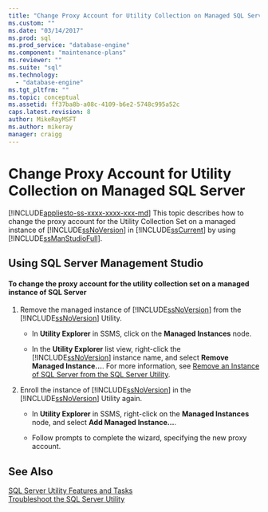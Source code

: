 ```yaml
---
title: "Change Proxy Account for Utility Collection on Managed SQL Server | Microsoft Docs"
ms.custom: ""
ms.date: "03/14/2017"
ms.prod: sql
ms.prod_service: "database-engine"
ms.component: "maintenance-plans"
ms.reviewer: ""
ms.suite: "sql"
ms.technology: 
  - "database-engine"
ms.tgt_pltfrm: ""
ms.topic: conceptual
ms.assetid: ff37ba8b-a08c-4109-b6e2-5748c995a52c
caps.latest.revision: 8
author: MikeRayMSFT
ms.author: mikeray
manager: craigg
---
```

# Change Proxy Account for Utility Collection on  Managed SQL Server
[!INCLUDE[appliesto-ss-xxxx-xxxx-xxx-md](../../includes/appliesto-ss-xxxx-xxxx-xxx-md.md)]
  This topic describes how to change the proxy account for the Utility Collection Set on a managed instance of [!INCLUDE[ssNoVersion](../../includes/ssnoversion-md.md)] in [!INCLUDE[ssCurrent](../../includes/sscurrent-md.md)] by using [!INCLUDE[ssManStudioFull](../../includes/ssmanstudiofull-md.md)].  
  
##  <a name="SSMSProcedure"></a> Using SQL Server Management Studio  
  
#### To change the proxy account for the utility collection set on a managed instance of SQL Server  
  
1.  Remove the managed instance of [!INCLUDE[ssNoVersion](../../includes/ssnoversion-md.md)] from the [!INCLUDE[ssNoVersion](../../includes/ssnoversion-md.md)] Utility.  
  
    -   In **Utility Explorer** in SSMS, click on the **Managed Instances** node.  
  
    -   In the **Utility Explorer** list view, right-click the [!INCLUDE[ssNoVersion](../../includes/ssnoversion-md.md)] instance name, and select **Remove Managed Instance…**. For more information, see [Remove an Instance of SQL Server from the SQL Server Utility](../../relational-databases/manage/remove-an-instance-of-sql-server-from-the-sql-server-utility.md).  
  
2.  Enroll the instance of [!INCLUDE[ssNoVersion](../../includes/ssnoversion-md.md)] in the [!INCLUDE[ssNoVersion](../../includes/ssnoversion-md.md)] Utility again.  
  
    -   In **Utility Explorer** in SSMS, right-click on the **Managed Instances** node, and select **Add Managed Instance…**.  
  
    -   Follow prompts to complete the wizard, specifying the new proxy account.  
  
## See Also  
 [SQL Server Utility Features and Tasks](../../relational-databases/manage/sql-server-utility-features-and-tasks.md)   
 [Troubleshoot the SQL Server Utility](http://msdn.microsoft.com/library/f5f47c2a-38ea-40f8-9767-9bc138d14453)  
  
  
